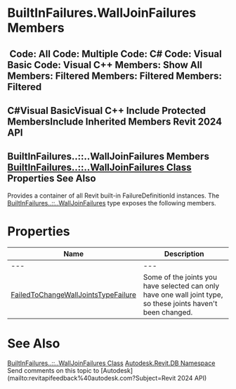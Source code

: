 # BuiltInFailures.WallJoinFailures Members

﻿
 Code: All Code: Multiple Code: C# Code: Visual Basic Code: Visual C++  Members: Show All Members: Filtered Members: Filtered Members: Filtered   
---  
C#Visual BasicVisual C++
Include Protected MembersInclude Inherited Members
Revit 2024 API  
---  
BuiltInFailures..::..WallJoinFailures Members  
[BuiltInFailures..::..WallJoinFailures Class](575d7542-9a7a-e3c9-7f11-0cc040d74aac.md "BuiltInFailures.WallJoinFailures Class") Properties See Also  
---  
Provides a container of all Revit built-in FailureDefinitionId instances.
The [BuiltInFailures..::..WallJoinFailures](575d7542-9a7a-e3c9-7f11-0cc040d74aac.md "BuiltInFailures.WallJoinFailures Class") type exposes the following members.
# Properties
| Name | Description |
| --- | --- |
| --- | --- | --- |
| [FailedToChangeWallJointsTypeFailure](076d7999-c933-38ad-a225-f24832d1942f.md "FailedToChangeWallJointsTypeFailure Property") | Some of the joints you have selected can only have one wall joint type, so these joints haven't been changed. |

# See Also
[BuiltInFailures..::..WallJoinFailures Class](575d7542-9a7a-e3c9-7f11-0cc040d74aac.md "BuiltInFailures.WallJoinFailures Class")
[Autodesk.Revit.DB Namespace](87546ba7-461b-c646-cbb1-2cb8f5bff8b2.md "Autodesk.Revit.DB Namespace")
Send comments on this topic to [Autodesk](mailto:revitapifeedback%40autodesk.com?Subject=Revit 2024 API)